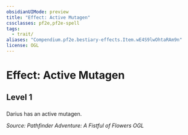 ```yaml
---
obsidianUIMode: preview
title: "Effect: Active Mutagen"
cssclasses: pf2e,pf2e-spell
tags:
  - trait/
aliases: "Compendium.pf2e.bestiary-effects.Item.wE4S9lwOhtaRAm9n"
license: OGL
---
```

# Effect: Active Mutagen
## Level 1
### 






Darius has an active mutagen.

*Source: Pathfinder Adventure: A Fistful of Flowers*
*OGL*